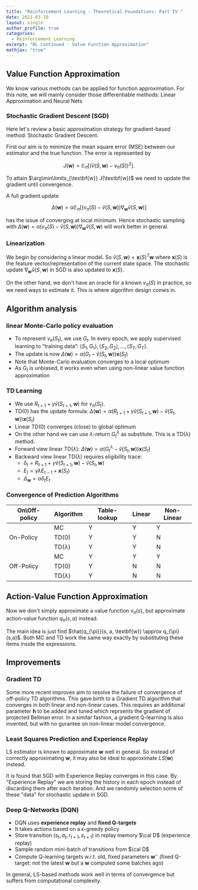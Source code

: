 ```yaml
---
title: "Reinforcement Learning - Theoretical Foundations: Part IV "
date: 2021-03-10
layout: single
author_profile: true
categories:
  - Reinforcement Learning
excerpt: "RL Continued - Value Function Approximation"
mathjax: "true"
---
```

## Value Function Approximation

We know various methods can be applied for function approximation. For this note, we will mainly consider those differentiable methods: Linear Approximation and Neural Nets

### Stochastic Gradient Descent (SGD)
Here let's review a basic approximation strategy for gradient-based method: Stochastic Gradient Descent.

First our aim is to minimize the mean square error (MSE) between our estimator and the true function. The error is represented by 

$$J(\textbf{w}) = \mathbb{E}_{\pi}[(\hat{v}(S, \textbf{w}) - v_{\pi}(S))^2].$$

To attain $\arg\min\limits_{\textbf{w}} J(\textbf{w})$ we need to update the gradient until convergence.

A full gradient update 

$$\Delta(\textbf{w}) = \alpha\mathbb{E}_{\pi}[(v_{\pi}(S) - \hat{v}(S, \textbf{w}) )\nabla_{\textbf{w}}\hat{v}(S, \textbf{w})]$$ 

has the issue of converging at local minimum. Hence stochastic sampling with $\Delta(\textbf{w}) = \alpha(v_{\pi}(S) - \hat{v}(S, \textbf{w}))\nabla_{\textbf{w}}\hat{v}(S, \textbf{w})$ will work better in general.

### Linearization
We begin by considering a linear model. So $\hat{v}(S, \textbf{w}) = \textbf{x}(S)^T\textbf{w}$ where $\textbf{x}(S)$ is the feature vector/representation of the current state space. The stochastic update $\nabla_{\textbf{w}}\hat{v}(S, \textbf{w})$ in SGD is also updated to $\textbf{x}(S)$. 

On the other hand, we don't have an oracle for a known $v_{\pi}(S)$ in practice, so we need ways to estimate it. This is where algorithm design comes in.

## Algorithm analysis

### linear Monte-Carlo policy evaluation
- To represent $v_{\pi}(S_t)$, we use $G_t$. In every epoch, we apply supervised learning to “training data”: $\langle S_1, G_1\rangle , \langle S_2, G_2\rangle ,..., \langle S_T, G_T\rangle$.
- The update is now $\Delta(\textbf{w}) = \alpha(G_t - \hat{v}(S_t, \textbf{w}))\textbf{x}(S_t)$
- Note that Monte-Carlo evaluation converges to a local optimum 
- As $G_t$ is unbiased, it works even when using non-linear value function approximation

### TD Learning
- We use $R_{t+1} + \gamma \hat{v}(S_{t+1}, \textbf{w})$ for $v_{\pi}(S_t)$.
- TD(0) has the update formula: $\Delta(\textbf{w}) = \alpha(R_{t+1} + \gamma \hat{v}(S_{t+1}, \textbf{w}) - \hat{v}(S_t, \textbf{w}))\textbf{x}(S_t)$
- Linear TD(0) converges (close) to global optimum
- On the other hand we can use $\lambda$-return $G^{\lambda}_{t}$ as substitute. This is a TD($\lambda$) method.
- Forward view linear TD($\lambda$):  $\Delta(\textbf{w}) = \alpha(G^{\lambda}_{t} - \hat{v}(S_t, \textbf{w}))\textbf{x}(S_t)$
- Backward view linear TD($\lambda$) requires eligibility trace:
	- $\delta_t  = R_{t+1} + \gamma \hat{v}(S_{t+1}, \textbf{w}) - \hat{v}(S_t, \textbf{w})$
	- $E_t = \gamma\lambda E_{t-1} + \textbf{x}(S_t)$
	- $\Delta_{\textbf{w}} = \alpha\delta_tE_t$

### Convergence of Prediction Algorithms

| On\Off-policy  | Algorithm | Table-lookup | Linear | Non-Linear |
|--|--|--|--|--|
|| MC | Y | Y | Y |
|On-Policy  | TD(0) | Y | Y | N |
|| TD($\lambda$) | Y | Y | N |
|| MC | Y | Y | Y |
|Off-Policy  | TD(0) | Y | N | N |
|| TD($\lambda$) | Y | N | N |




## Action-Value Function Approximation
Now we don't simply approximate a value function $v_{\pi}(s)$, but approximate action-value function $q_{\pi}(s,a)$ instead.

The main idea is just find $\hat{q_{\pi}}(s, a, \textbf{w}) \approx q_{\pi}(s,a)$. Both MC and TD work the same way exactly by substituting these items inside the expressions.

## Improvements

### Gradient TD
Some more recent improves aim to resolve the failure of convergence of off-policy TD algorithms. This gave birth to a Gradient TD algorithm that converges in both linear and non-linear cases. This requires an additional parameter $\textbf{h}$ to be added and tuned which reprsents the gradient of projected Bellman error. In a similar fashion, a gradient Q-learning is also invented, but with no gurantee on non-linear model convergence.

### Least Squares Prediction and Experience Replay
LS estimator is known to approximate $\textbf{w}$ well in general. So instead of correctly approximating $\textbf{w}$, it may also be ideal to approximate $LS(\textbf{w})$ instead.

It is found that SGD with Experience Replay converges in this case. By "Experience Replay" we are storing the history in each epoch instead of discarding them after each iteration.  And we randomly selection some of these "data" for stochastic update in SGD.

### Deep Q-Networks (DQN)
- DQN uses **experience replay** and **fixed Q-targets**
- It takes actions based on a $\epsilon$-greedy policy
- Store transition $(s_t , a_t ,r_{t+1},s_{t+1})$ in replay memory $\cal D$ (experience replay)
- Sample random mini-batch of transitions from $\cal D$ 
- Compute Q-learning targets w.r.t. old, fixed parameters $\textbf{w}^-$ (fixed Q-target: not the latest $\textbf{w}$ but a $\textbf{w}$ computed some batches ago)

In general, LS-based methods work well in terms of convergence but suffers from computational complexity.
